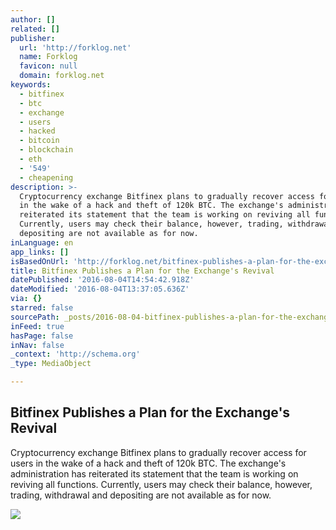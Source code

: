 ```yaml
---
author: []
related: []
publisher:
  url: 'http://forklog.net'
  name: Forklog
  favicon: null
  domain: forklog.net
keywords:
  - bitfinex
  - btc
  - exchange
  - users
  - hacked
  - bitcoin
  - blockchain
  - eth
  - '549'
  - cheapening
description: >-
  Cryptocurrency exchange Bitfinex plans to gradually recover access for users
  in the wake of a hack and theft of 120k BTC. The exchange's administration has
  reiterated its statement that the team is working on reviving all functions.
  Currently, users may check their balance, however, trading, withdrawal and
  depositing are not available as for now.
inLanguage: en
app_links: []
isBasedOnUrl: 'http://forklog.net/bitfinex-publishes-a-plan-for-the-exchanges-revival/'
title: Bitfinex Publishes a Plan for the Exchange's Revival
datePublished: '2016-08-04T14:54:42.918Z'
dateModified: '2016-08-04T13:37:05.636Z'
via: {}
starred: false
sourcePath: _posts/2016-08-04-bitfinex-publishes-a-plan-for-the-exchanges-revival.md
inFeed: true
hasPage: false
inNav: false
_context: 'http://schema.org'
_type: MediaObject

---
```

<article style=""><h1>Bitfinex Publishes a Plan for the Exchange's Revival</h1><p>Cryptocurrency exchange Bitfinex plans to gradually recover access for users in the wake of a hack and theft of 120k BTC. The exchange's administration has reiterated its statement that the team is working on reviving all functions. Currently, users may check their balance, however, trading, withdrawal and depositing are not available as for now.</p><img src="http://forklog.net/wp-content/uploads/2016/04/13.png" /></article>